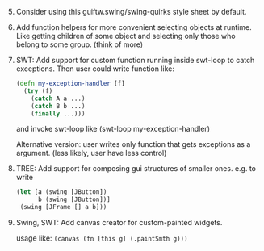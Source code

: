 5.  Consider using this guiftw.swing/swing-quirks style sheet by default.

6.  Add function helpers for more convenient selecting objects at
    runtime. Like getting children of some object and selecting only
    those who belong to some group. (think of more)

7.  SWT: Add support for custom function running inside swt-loop to
    catch exceptions. Then user could write function like:

    ```clj
    (defn my-exception-handler [f]
      (try (f)
        (catch A a ...)
        (catch B b ...)
        (finally ...)))
    ```

    and invoke swt-loop like (swt-loop my-exception-handler)

    Alternative version: user writes only function that gets
    exceptions as a argument. (less likely, user have less control)

8.  TREE: Add support for composing gui structures of smaller ones. e.g. to
    write

    ```clj
    (let [a (swing [JButton])
          b (swing [JButton])]
     (swing [JFrame [] a b]))
    ```

9.  Swing, SWT: Add canvas creator for custom-painted widgets.

    usage like: `(canvas (fn [this g] (.paintSmth g)))`
